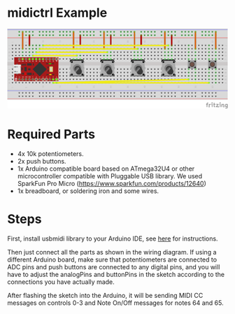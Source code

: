 # midictrl Example

![midictrl Wiring Diagram](midictrl.png)

# Required Parts

* 4x 10k potentiometers.
* 2x push buttons.
* 1x Arduino compatible board based on ATmega32U4 or other microcontroller compatible with Pluggable USB library. We used SparkFun Pro Micro (https://www.sparkfun.com/products/12640)
* 1x breadboard, or soldering iron and some wires.

# Steps

First, install usbmidi library to your Arduino IDE, see [here](https://github.com/BlokasLabs/usbmidi) for instructions.

Then just connect all the parts as shown in the wiring diagram. If using a different Arduino board, make sure that potentiometers are connected to ADC pins and push buttons are connected to any digital pins, and you will have to adjust the analogPins and buttonPins in the sketch according to the connections you have actually made.

After flashing the sketch into the Arduino, it will be sending MIDI CC messages on controls 0-3 and Note On/Off messages for notes 64 and 65.
